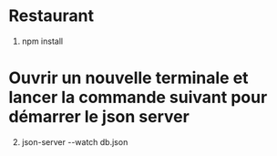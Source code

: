 # Restaurant
1) npm install

# Ouvrir un nouvelle terminale et lancer la commande suivant pour démarrer le json server 
2) json-server --watch db.json
